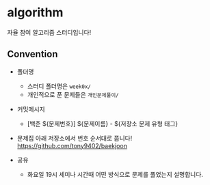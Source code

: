 # algorithm
자율 참여 알고리즘 스터디입니다!

## Convention
- 폴더명
  - 스터디 폴더명은 `week0x/`
  - 개인적으로 푼 문제들은 `개인문제풀이/`

- 커밋메시지
  - [백준 ${문제번호}] ${문제이름} - ${저장소 문제 유형 태그}

- 문제집
  아래 저장소에서 번호 순서대로 풉니다!
  https://github.com/tony9402/baekjoon
- 공유
  - 화요일 19시 세미나 시간때 어떤 방식으로 문제를 풀었는지 설명합니다.
